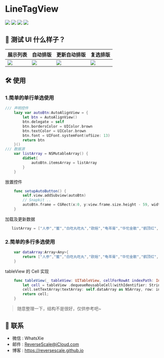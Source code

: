 # LineTagView

![](https://img.shields.io/badge/platform-iOS-red.svg) ![](https://img.shields.io/badge/language-Swift-orange.svg) ![](https://img.shields.io/badge/download-9.9MB-yellow.svg) ![](https://img.shields.io/badge/license-MIT%20License-brightgreen.svg)

## 🎨 测试 UI 什么样子？

| 展示列表 | 自动排版 | 更新自动排版 | 复选排版 |
| ------------- | ------------- | ------------- | ------------- |
| ![](https://s1.ax1x.com/2020/04/09/G4UcPx.png) | ![](https://s1.ax1x.com/2020/04/09/G4UU2T.png) | ![](https://s1.ax1x.com/2020/04/09/G4U0r4.png) | ![](https://s1.ax1x.com/2020/04/09/G4UrZ9.png) |

## 🛠 使用

### 1.简单的单行单选使用
```swift
/// 声明控件
    lazy var autoBtn:AutoAlignView = {
        let btn = AutoAlignView()
        btn.delegate = self
        btn.bordersColor = UIColor.brown
        btn.textColor = UIColor.brown
        btn.font = UIFont.systemFont(ofSize: 13)
        return btn
    }()
/// 数据源
    var listArray = NSMutableArray() {
        didSet{
            autoBtn.itemsArray = listArray
        }
    }
```

放置控件

```swift
    func setupAutoButton() {
        self.view.addSubview(autoBtn)
        // Snapkit ..
        autoBtn.frame = CGRect(x:0, y:view.frame.size.height - 59, width:view.frame.size.width, height:39)
    }
```

加载及更新数据

```swift
   listArray = ["人参","鳖","白吃丸吃丸","欧赔","龟苓膏","华佗金散","鹤顶红","华佗金散","鹤顶红","人参","鳖"]
```

### 2.简单的多行多选使用
```swift
    var dataArray:Array<Any>{
        return ["人参","鳖","白吃丸吃丸","欧赔","龟苓膏","华佗金散","鹤顶红","华佗金散","鹤顶红","人参","鳖","鳖","白吃丸吃丸","欧赔","龟苓膏","华佗金散","鹤顶红","华佗金散","鹤顶红","人参","鳖","鳖","白吃丸吃丸","欧赔","龟苓膏","华佗金散","鹤顶红","华佗金散","鹤顶红","人参","鳖"]
    }
```

tableView 的 Cell 实现

```swift
    func tableView(_ tableView: UITableView, cellForRowAt indexPath: IndexPath) -> UITableViewCell {
        let cell = tableView .dequeueReusableCell(withIdentifier: String(describing: MultipleCell.self)) as! MultipleCell
        cell.setTextArray(textArray: self.dataArray as NSArray, row: indexPath.section)
        return cell;
    }
```

> 随意整理一下，结构不是很好，仅供参考吧~

## 😬  联系

* 微信 : WhatsXie
* 邮件 : ReverseScale@iCloud.com
* 博客 : https://reversescale.github.io
